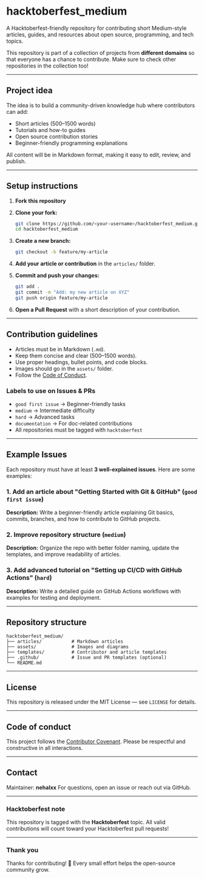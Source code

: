 # hacktoberfest_medium

A Hacktoberfest-friendly repository for contributing short Medium-style articles, guides, and resources about open source, programming, and tech topics.

This repository is part of a collection of projects from **different domains** so that everyone has a chance to contribute. Make sure to check other repositories in the collection too!

---

## Project idea

The idea is to build a community-driven knowledge hub where contributors can add:

* Short articles (500–1500 words)
* Tutorials and how-to guides
* Open source contribution stories
* Beginner-friendly programming explanations

All content will be in Markdown format, making it easy to edit, review, and publish.

---

## Setup instructions

1. **Fork this repository**
2. **Clone your fork:**

   ```bash
   git clone https://github.com/<your-username>/hacktoberfest_medium.git
   cd hacktoberfest_medium
   ```
3. **Create a new branch:**

   ```bash
   git checkout -b feature/my-article
   ```
4. **Add your article or contribution** in the `articles/` folder.
5. **Commit and push your changes:**

   ```bash
   git add .
   git commit -m "Add: my new article on XYZ"
   git push origin feature/my-article
   ```
6. **Open a Pull Request** with a short description of your contribution.

---

## Contribution guidelines

* Articles must be in Markdown (`.md`).
* Keep them concise and clear (500–1500 words).
* Use proper headings, bullet points, and code blocks.
* Images should go in the `assets/` folder.
* Follow the [Code of Conduct](#code-of-conduct).

### Labels to use on Issues & PRs

* `good first issue` → Beginner-friendly tasks
* `medium` → Intermediate difficulty
* `hard` → Advanced tasks
* `documentation` → For doc-related contributions
* All repositories must be tagged with `hacktoberfest`

---

## Example Issues

Each repository must have at least **3 well-explained issues**. Here are some examples:

### 1. Add an article about "Getting Started with Git & GitHub" (`good first issue`)

**Description:** Write a beginner-friendly article explaining Git basics, commits, branches, and how to contribute to GitHub projects.

### 2. Improve repository structure (`medium`)

**Description:** Organize the repo with better folder naming, update the templates, and improve readability of articles.

### 3. Add advanced tutorial on "Setting up CI/CD with GitHub Actions" (`hard`)

**Description:** Write a detailed guide on GitHub Actions workflows with examples for testing and deployment.

---

## Repository structure

```
hacktoberfest_medium/
├── articles/           # Markdown articles
├── assets/             # Images and diagrams
├── templates/          # Contributor and article templates
├── .github/            # Issue and PR templates (optional)
└── README.md
```

---

## License

This repository is released under the MIT License — see `LICENSE` for details.

---

## Code of conduct

This project follows the [Contributor Covenant](https://www.contributor-covenant.org/). Please be respectful and constructive in all interactions.

---

## Contact

Maintainer: **nehalxx**
For questions, open an issue or reach out via GitHub.

---

### Hacktoberfest note

This repository is tagged with the **Hacktoberfest** topic. All valid contributions will count toward your Hacktoberfest pull requests!

---

### Thank you

Thanks for contributing! 🚀 Every small effort helps the open-source community grow.
